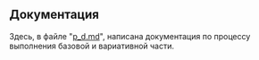 ## Документация 

Здесь, в файле "[p_d.md](https://github.com/zero777c/ProjectPractice-Agamir.G-241-339/blob/main/docs/p_d.md)", написана документация по процессу выполнения базовой и вариативной части.

## 
